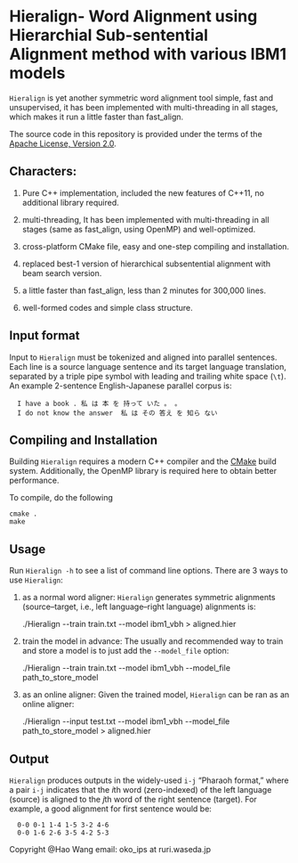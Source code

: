 Hieralign- Word Alignment using Hierarchial Sub-sentential Alignment method with various IBM1 models
==========


`Hieralign` is yet another symmetric word alignment tool simple, fast and unsupervised, 
it has been implemented with multi-threading in all stages, which makes it run a little faster than fast_align. 

The source code in this repository is provided under the terms of the [Apache License, Version 2.0](http://www.apache.org/licenses/LICENSE-2.0.html).

## Characters:
1. Pure C++ implementation, 
   included the new features of C++11,  no additional library required.

2. multi-threading,
    It has been implemented with multi-threading in all stages (same as  fast_align, using OpenMP) and well-optimized.

3. cross-platform CMake file, easy and one-step compiling and installation.

4. replaced best-1 version of hierarchical subsentential alignment with beam search version.

5. a little faster than fast_align, less than 2 minutes for 300,000 lines.

6. well-formed codes and simple class structure.

## Input format

Input to `Hieralign` must be tokenized and aligned into parallel sentences. Each line is a source language sentence and its target language translation, separated by a triple pipe symbol with leading and trailing white space (`\t`). An example 2-sentence English-Japanese parallel corpus is:

 
      I have a book . 私 は 本 を 持って いた 。 。
      I do not know the answer	私 は その 答え を 知ら ない

## Compiling and Installation

Building `Hieralign` requires a modern C++ compiler and the [CMake]() build system. Additionally, the OpenMP library is required here to obtain better performance. 

To compile, do the following 

    cmake . 
    make
    
## Usage
Run `Hieralign -h` to see a list of command line options.
There are 3 ways to use `Hieralign`: 

1. as a normal word aligner:
`Hieralign` generates symmetric alignments (source–target, i.e., left language–right language) alignments is:
 
    ./Hieralign --train train.txt --model ibm1_vbh > aligned.hier

2. train the model in advance:
The usually and recommended way to train and store a model is to just add the `--model_file` option:

    ./Hieralign --train train.txt --model ibm1_vbh --model_file path_to_store_model

3. as an online aligner:
Given the trained model, `Hieralign` can be ran as an online aligner:

   ./Hieralign --input test.txt --model ibm1_vbh --model_file path_to_store_model > aligned.hier

## Output

`Hieralign` produces outputs in the widely-used `i-j` “Pharaoh format,” where a pair `i-j` indicates that the <i>i</i>th word (zero-indexed) of the left language (source) is aligned to the <i>j</i>th word of the right sentence (target). For example, a good alignment for first sentence would be:

      0-0 0-1 1-4 1-5 3-2 4-6
      0-0 1-6 2-6 3-5 4-2 5-3
Copyright @Hao Wang
email: oko_ips at ruri.waseda.jp
